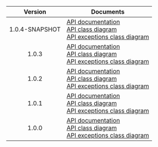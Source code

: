 | Version | Documents |
|:---:|---|
| 1.0.4-SNAPSHOT | [API documentation](1.0.4-SNAPSHOT)<br>[API class diagram](1.0.4-SNAPSHOT/api_class_diagram.svg)<br>[API exceptions class diagram](1.0.4-SNAPSHOT/api_exceptions_class_diagram.svg) |
| 1.0.3 | [API documentation](1.0.3)<br>[API class diagram](1.0.3/api_class_diagram.svg)<br>[API exceptions class diagram](1.0.3/api_exceptions_class_diagram.svg) |
| 1.0.2 | [API documentation](1.0.2)<br>[API class diagram](1.0.2/api_class_diagram.svg)<br>[API exceptions class diagram](1.0.2/api_exceptions_class_diagram.svg) |
| 1.0.1 | [API documentation](1.0.1)<br>[API class diagram](1.0.1/api_class_diagram.svg)<br>[API exceptions class diagram](1.0.1/api_exceptions_class_diagram.svg) |
| 1.0.0 | [API documentation](1.0.0)<br>[API class diagram](1.0.0/api_class_diagram.svg)<br>[API exceptions class diagram](1.0.0/api_exceptions_class_diagram.svg) |
